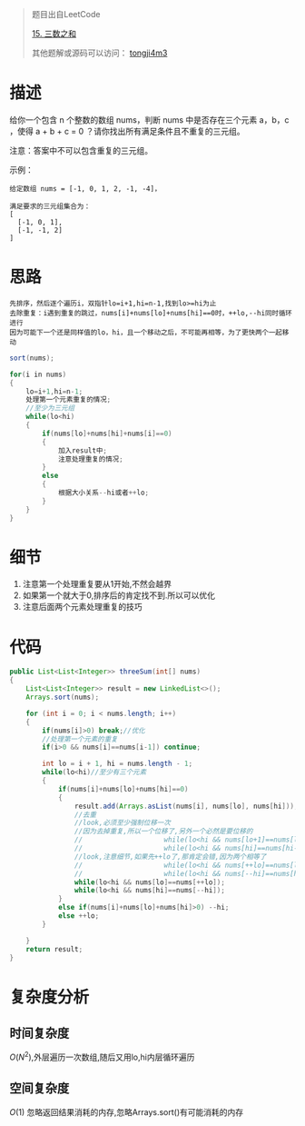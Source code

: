 > 题目出自LeetCode
>
>  [15. 三数之和](https://leetcode-cn.com/problems/3sum/)
>
>  其他题解或源码可以访问： [tongji4m3](https://github.com/tongji4m3/LeetCode)



# 描述

给你一个包含 n 个整数的数组 nums，判断 nums 中是否存在三个元素 a，b，c ，使得 a + b + c = 0 ？请你找出所有满足条件且不重复的三元组。

注意：答案中不可以包含重复的三元组。

 

示例：

```
给定数组 nums = [-1, 0, 1, 2, -1, -4]，

满足要求的三元组集合为：
[
  [-1, 0, 1],
  [-1, -1, 2]
]
```





# 思路

```
先排序，然后逐个遍历i，双指针lo=i+1,hi=n-1,找到lo>=hi为止
去除重复：i遇到重复的跳过，nums[i]+nums[lo]+nums[hi]==0时，++lo,--hi同时循环进行
因为可能下一个还是同样值的lo，hi，且一个移动之后，不可能再相等，为了更快两个一起移动
```

```java
sort(nums);

for(i in nums)
{
    lo=i+1,hi=n-1;
    处理第一个元素重复的情况;
    //至少为三元组
    while(lo<hi)
    {
        if(nums[lo]+nums[hi]+nums[i]==0)
        {
            加入result中;
        	注意处理重复的情况;
        }
        else
        {
            根据大小关系--hi或者++lo;
        }
    }
}


```



# 细节

1. 注意第一个处理重复要从1开始,不然会越界
2. 如果第一个就大于0,排序后的肯定找不到.所以可以优化
3. 注意后面两个元素处理重复的技巧


# 代码

```java
public List<List<Integer>> threeSum(int[] nums)
{
    List<List<Integer>> result = new LinkedList<>();
    Arrays.sort(nums);

    for (int i = 0; i < nums.length; i++)
    {
        if(nums[i]>0) break;//优化
        //处理第一个元素的重复
        if(i>0 && nums[i]==nums[i-1]) continue;

        int lo = i + 1, hi = nums.length - 1;
        while(lo<hi)//至少有三个元素
        {
            if(nums[i]+nums[lo]+nums[hi]==0)
            {
                result.add(Arrays.asList(nums[i], nums[lo], nums[hi]));
                //去重
                //look,必须至少强制位移一次
                //因为去掉重复,所以一个位移了,另外一个必然是要位移的
                //                    while(lo<hi && nums[lo+1]==nums[lo]) ++lo;
                //                    while(lo<hi && nums[hi]==nums[hi-1]) --hi;
                //look,注意细节,如果先++lo了,那肯定会错,因为两个相等了
                //                    while(lo<hi && nums[++lo]==nums[lo]);
                //                    while(lo<hi && nums[--hi]==nums[hi]);
                while(lo<hi && nums[lo]==nums[++lo]);
                while(lo<hi && nums[hi]==nums[--hi]);
            }
            else if(nums[i]+nums[lo]+nums[hi]>0) --hi;
            else ++lo;
        }

    }
    return result;
}
```



# 复杂度分析
## 时间复杂度

$O(N^2)$,外层遍历一次数组,随后又用lo,hi内层循环遍历

## 空间复杂度

$O(1)$ 忽略返回结果消耗的内存,忽略Arrays.sort()有可能消耗的内存